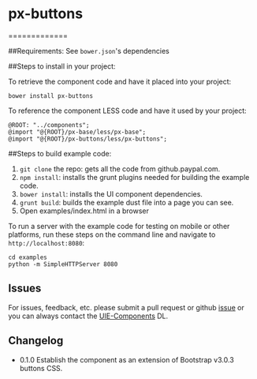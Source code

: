 #  px-buttons
=============

##Requirements:
See `bower.json`'s dependencies

##Steps to install in your project:

To retrieve the component code and have it placed into your project:

    bower install px-buttons

To reference the component LESS code and have it used by your project:

```less
@ROOT: "../components";
@import "@{ROOT}/px-base/less/px-base";
@import "@{ROOT}/px-buttons/less/px-buttons";
```

##Steps to build example code:

1. `git clone` the repo: gets all the code from github.paypal.com.
2. `npm install`: installs the grunt plugins needed for building the example code.
3. `bower install`: installs the UI component dependencies.
4. `grunt build`: builds the example dust file into a page you can see.
5. Open examples/index.html in a browser

To run a server with the example code for testing on mobile or other platforms, run these steps on the command line and navigate to `http://localhost:8080`:

    cd examples
    python -m SimpleHTTPServer 8080

## Issues

For issues, feedback, etc. please submit a pull request or github [issue](https://github.paypal.com/UIE-Components/px-footer-generic/issues) or you can always contact the [UIE-Components](mailto:DL-PayPal-UIE-Components@corp.ebay.com) DL.

## Changelog
- 0.1.0 Establish the component as an extension of Bootstrap v3.0.3 buttons CSS.
